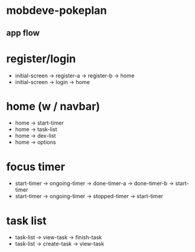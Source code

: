 # mobdeve-pokeplan

## app flow
# register/login
- initial-screen -> register-a -> register-b -> home
- initial-screen -> login -> home

# home (w / navbar)
- home -> start-timer
- home -> task-list
- home -> dex-list
- home -> options

# focus timer
- start-timer -> ongoing-timer -> done-timer-a -> done-timer-b -> start-timer
- start-timer -> ongoing-timer -> stopped-timer -> start-timer

# task list
- task-list -> view-task -> finish-task
- task-list -> create-task -> view-task
